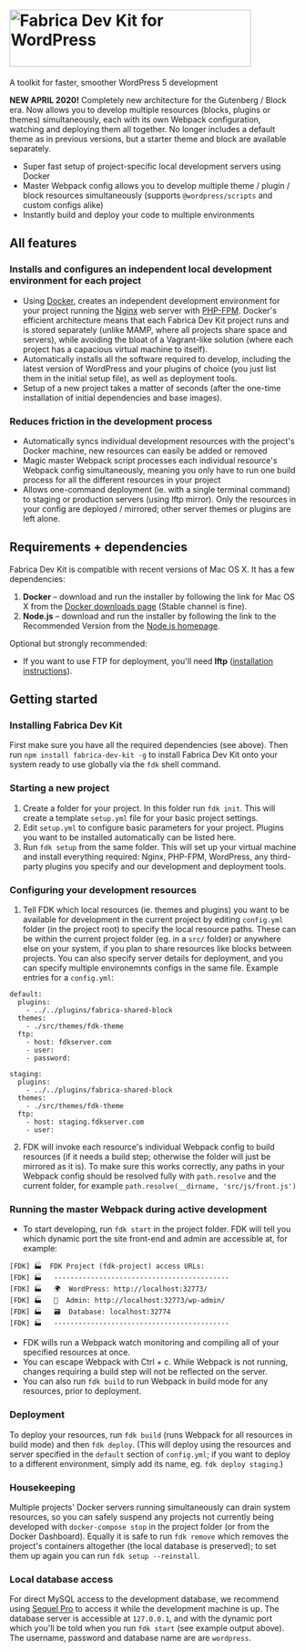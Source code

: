 # <img src="https://fabri.ca/_static/fdk3.png" width="424" height="100" alt="Fabrica Dev Kit for WordPress" title="Fabrica Dev Kit for WordPress">
A toolkit for faster, smoother WordPress 5 development

**NEW APRIL 2020!** Completely new architecture for the Gutenberg / Block era. Now allows you to develop multiple resources (blocks, plugins or themes) simultaneously, each with its own Webpack configuration, watching and deploying them all together. No longer includes a default theme as in previous versions, but a starter theme and block are available separately.

* Super fast setup of project-specific local development servers using Docker
* Master Webpack config allows you to develop multiple theme / plugin / block resources simultaneously (supports `@wordpress/scripts` and custom configs alike)
* Instantly build and deploy your code to multiple environments

## All features

### Installs and configures an independent local development environment for each project

* Using [Docker](https://www.docker.com/), creates an independent development environment for your project running the [Nginx](https://nginx.org/) web server with [PHP-FPM](https://php-fpm.org/). Docker's efficient architecture means that each Fabrica Dev Kit project runs and is stored separately (unlike MAMP, where all projects share space and servers), while avoiding the bloat of a Vagrant-like solution (where each project has a capacious virtual machine to itself).
* Automatically installs all the software required to develop, including the latest version of WordPress and your plugins of choice (you just list them in the initial setup file), as well as deployment tools.
* Setup of a new project takes a matter of seconds (after the one-time installation of initial dependencies and base images).

### Reduces friction in the development process

* Automatically syncs individual development resources with the project's Docker machine, new resources can easily be added or removed
* Magic master Webpack script processes each individual resource's Webpack config simultaneously, meaning you only have to run one build process for all the different resources in your project
* Allows one-command deployment (ie. with a single terminal command) to staging or production servers (using lftp mirror). Only the resources in your config are deployed / mirrored; other server themes or plugins are left alone.

## Requirements + dependencies
Fabrica Dev Kit is compatible with recent versions of Mac OS X. It has a few dependencies:

1. **Docker** – download and run the installer by following the link for Mac OS X from the [Docker downloads page](https://docs.docker.com/docker-for-mac/) (Stable channel is fine).
1. **Node.js** – download and run the installer by following the link to the Recommended Version from the [Node.js homepage](https://nodejs.org/en/).

Optional but strongly recommended:

* If you want to use FTP for deployment, you'll need **lftp** ([installation instructions](https://brewinstall.org/Install-lftp-on-Mac-with-Brew/)).

## Getting started

### Installing Fabrica Dev Kit
First make sure you have all the required dependencies (see above). Then run `npm install fabrica-dev-kit -g` to install Fabrica Dev Kit onto your system ready to use globally via the `fdk` shell command.

### Starting a new project
1. Create a folder for your project. In this folder run `fdk init`. This will create a template `setup.yml` file for your basic project settings.
2. Edit `setup.yml` to configure basic parameters for your project. Plugins you want to be installed automatically can be listed here.
3. Run `fdk setup` from the same folder. This will set up your virtual machine and install everything required: Nginx, PHP-FPM, WordPress, any third-party plugins you specify and our development and deployment tools.

### Configuring your development resources
1. Tell FDK which local resources (ie. themes and plugins) you want to be available for development in the current project by editing `config.yml` folder (in the project root) to specify the local resource paths. These can be within the current project folder (eg. in a `src/` folder) or anywhere else on your system, if you plan to share resources like blocks between projects. You can also specify server details for deployment, and you can specify multiple environemnts configs in the same file. Example entries for a `config.yml`:
```
default:
  plugins:
    - ../../plugins/fabrica-shared-block
  themes:
    - ./src/themes/fdk-theme
  ftp:
    - host: fdkserver.com
    - user:
    - password:

staging:
  plugins:
    - ../../plugins/fabrica-shared-block
  themes:
    - ./src/themes/fdk-theme
  ftp:
    - host: staging.fdkserver.com
    - user:
```
2. FDK will invoke each resource's individual Webpack config to build resources (if it needs a build step; otherwise the folder will just be mirrored as it is). To make sure this works correctly, any paths in your Webpack config should be resolved fully with `path.resolve` and the current folder, for example `path.resolve(__dirname, 'src/js/front.js')`

### Running the master Webpack during active development
* To start developing, run `fdk start` in the project folder. FDK will tell you which dynamic port the site front-end and admin are accessible at, for example:
```
[FDK] 🏭  FDK Project (fdk-project) access URLs:
[FDK] 🏭   -------------------------------------------
[FDK] 🏭   🌍  WordPress: http://localhost:32773/
[FDK] 🏭   🔧  Admin: http://localhost:32773/wp-admin/
[FDK] 🏭   🗃  Database: localhost:32774
[FDK] 🏭   -------------------------------------------
```
* FDK wills run a Webpack watch monitoring and compiling all of your specified resources at once.
* You can escape Webpack with Ctrl + c. While Webpack is not running, changes requiring a build step will not be reflected on the server.
* You can also run `fdk build` to run Webpack in build mode for any resources, prior to deployment.

### Deployment
To deploy your resources, run `fdk build` (runs Webpack for all resources in build mode) and then `fdk deploy`. (This will deploy using the resources and server specified in the `default` section of `config.yml`; if you want to deploy to a different environment, simply add its name, eg. `fdk deploy staging`.)

### Housekeeping
Multiple projects' Docker servers running simultaneously can drain system resources, so you can safely suspend any projects not currently being developed with `docker-compose stop` in the project folder (or from the Docker Dashboard). Equally it is safe to run `fdk remove` which removes the project's containers altogether (the local database is preserved); to set them up again you can run `fdk setup --reinstall`.

### Local database access
For direct MySQL access to the development database, we recommend using [Sequel Pro](https://www.sequelpro.com/) to access it while the development machine is up. The database server is accessible at `127.0.0.1`, and with the dynamic port which you'll be told when you run `fdk start` (see example output above). The username, password and database name are are `wordpress`.
